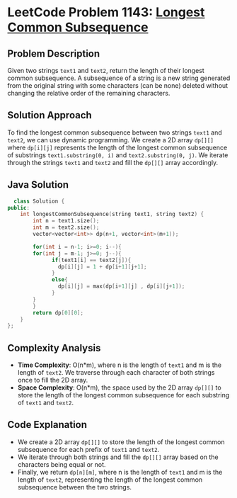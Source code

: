 # LeetCode Problem 1143:  [Longest Common Subsequence](https://leetcode.com/problems/longest-common-subsequence/)

## Problem Description

Given two strings `text1` and `text2`, return the length of their longest common subsequence. A subsequence of a string is a new string generated from the original string with some characters (can be none) deleted without changing the relative order of the remaining characters. 

## Solution Approach

To find the longest common subsequence between two strings `text1` and `text2`, we can use dynamic programming. We create a 2D array `dp[][]` where `dp[i][j]` represents the length of the longest common subsequence of substrings `text1.substring(0, i)` and `text2.substring(0, j)`. We iterate through the strings `text1` and `text2` and fill the `dp[][]` array accordingly.

## Java Solution

```cpp
  class Solution {
public:
    int longestCommonSubsequence(string text1, string text2) {
        int n = text1.size();
        int m = text2.size();
        vector<vector<int>> dp(n+1, vector<int>(m+1));

        for(int i = n-1; i>=0; i--){
        for(int j = m-1; j>=0; j--){
              if(text1[i] == text2[j]){
                dp[i][j] = 1 + dp[i+1][j+1];
              }
              else{
                dp[i][j] = max(dp[i+1][j] , dp[i][j+1]);
              }
        }
        }
        return dp[0][0];
    }
};
```

## Complexity Analysis

- **Time Complexity**: O(n*m), where n is the length of `text1` and m is the length of `text2`. We traverse through each character of both strings once to fill the 2D array.
- **Space Complexity**: O(n*m), the space used by the 2D array `dp[][]` to store the length of the longest common subsequence for each substring of `text1` and `text2`.

## Code Explanation

- We create a 2D array `dp[][]` to store the length of the longest common subsequence for each prefix of `text1` and `text2`.
- We iterate through both strings and fill the `dp[][]` array based on the characters being equal or not.
- Finally, we return `dp[n][m]`, where n is the length of `text1` and m is the length of `text2`, representing the length of the longest common subsequence between the two strings.
